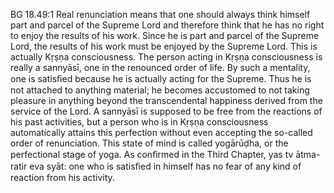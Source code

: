 BG 18.49:1	Real renunciation means that one should always think himself part and parcel of the Supreme Lord and therefore think that he has no right to enjoy the results of his work. Since he is part and parcel of the Supreme Lord, the results of his work must be enjoyed by the Supreme Lord. This is actually Kṛṣṇa consciousness. The person acting in Kṛṣṇa consciousness is really a sannyāsī, one in the renounced order of life. By such a mentality, one is satisﬁed because he is actually acting for the Supreme. Thus he is not attached to anything material; he becomes accustomed to not taking pleasure in anything beyond the transcendental happiness derived from the service of the Lord. A sannyāsī is supposed to be free from the reactions of his past activities, but a person who is in Kṛṣṇa consciousness automatically attains this perfection without even accepting the so-called order of renunciation. This state of mind is called yogārūḍha, or the perfectional stage of yoga. As conﬁrmed in the Third Chapter, yas tv ātma-ratir eva syāt: one who is satisﬁed in himself has no fear of any kind of reaction from his activity.